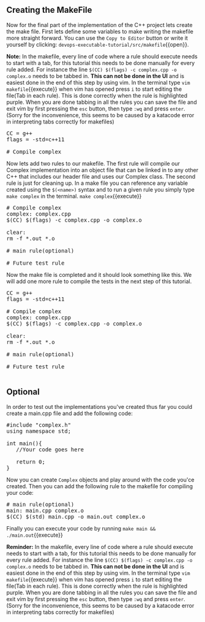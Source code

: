 ## Creating the MakeFile
Now for the final part of the implementation of the C++ project lets create the make file. First lets define some variables to make writing the makefile more straight forward. You can use the `Copy to Editor` button or write it yourself by clicking: `devops-executable-tutorial/src/makefile`{{open}}.
 
**Note:** In the makefile, every line of code where a rule should execute needs to start with a tab, for this tutorial this needs to be done manually for every rule added. For instance the line `$(CC) $(flags) -c complex.cpp -o complex.o` needs to be tabbed in. **This can not be done in the UI** and is easiest done in the end of this step by using vim. In the terminal type `vim makefile`{{execute}} when vim has opened press `i` to start editing the file(Tab in each rule). This is done correctly when the rule is highlighted purple. When you are done tabbing in all the rules you can save the file and exit vim by first pressing the `esc` button, then type `:wq` and press `enter`.(Sorry for the inconvenience, this seems to be caused by a katacode error in interpreting tabs correctly for makefiles)
 
<pre class="file" data-filename="devops-executable-tutorial/src/makefile" data-target="replace">
CC = g++
flags = -std=c++11
 
# Compile complex
</pre>
 
Now lets add two rules to our makefile. The first rule will compile our Complex implementation into an object file that can be linked in to any other C++ that includes our header file and uses our Complex class. The second rule is just for cleaning up. In a make file you can reference any variable created using the `$(<name>)` syntax and to run a given rule you simply type `make complex` in the terminal.
`make complex`{{execute}}
 
<pre class="file" data-filename="devops-executable-tutorial/src/makefile" data-target="insert" data-marker='# Compile complex'>
# Compile complex
complex: complex.cpp
$(CC) $(flags) -c complex.cpp -o complex.o
 
clear:
rm -f *.out *.o
 
# main rule(optional)
 
# Future test rule
</pre>
 
 
Now the make file is completed and it should look something like this. We will add one more rule to compile the tests in the next step of this tutorial.
 
<pre class="file" data-filename="devops-executable-tutorial/src/makefile" data-target="replace">
CC = g++
flags = -std=c++11
 
# Compile complex
complex: complex.cpp
$(CC) $(flags) -c complex.cpp -o complex.o
 
clear:
rm -f *.out *.o
 
# main rule(optional)
 
# Future test rule
 
</pre>
 
 
## Optional
In order to test out the implementations you've created thus far you could create a main.cpp file and add the following code:
<pre class="file" data-filename="devops-executable-tutorial/src/main.cpp" data-target="replace">
#include "complex.h"
using namespace std;
 
int main(){
   //Your code goes here
 
   return 0;
}
</pre>
Now you can create `Complex` objects and play around with the code you'ce created. Then you can add the following rule to the makefile for compiling your code:
 
<pre class="file" data-filename="devops-executable-tutorial/src/makefile" data-target="insert" data-marker='# main rule(optional)'>
# main rule(optional)
main: main.cpp complex.o
$(CC) $(std) main.cpp -o main.out complex.o
</pre>
 
 
Finally you can execute your code by running `make main && ./main.out`{{execute}}
 
**Reminder:** In the makefile, every line of code where a rule should execute needs to start with a tab, for this tutorial this needs to be done manually for every rule added. For instance the line `$(CC) $(flags) -c complex.cpp -o complex.o` needs to be tabbed in. **This can not be done in the UI** and is easiest done in the end of this step by using vim. In the terminal type `vim makefile`{{execute}} when vim has opened press `i` to start editing the file(Tab in each rule). This is done correctly when the rule is highlighted purple. When you are done tabbing in all the rules you can save the file and exit vim by first pressing the `esc` button, then type `:wq` and press `enter`.(Sorry for the inconvenience, this seems to be caused by a katacode error in interpreting tabs correctly for makefiles)
